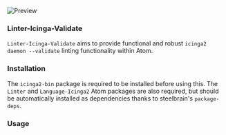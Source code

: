 ![Preview](https://raw.githubusercontent.com/mschuchard/linter-icinga-validate/master/linter_icinga_validate.png)

### Linter-Icinga-Validate
`Linter-Icinga-Validate` aims to provide functional and robust `icinga2 daemon --validate` linting functionality within Atom.

### Installation
The `icinga2-bin` package is required to be installed before using this. The `Linter` and `Language-Icinga2` Atom packages are also required, but should be automatically installed as dependencies thanks to steelbrain's `package-deps`.

### Usage

